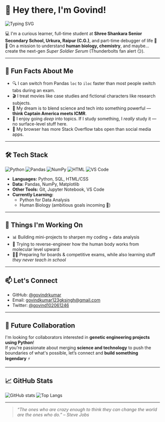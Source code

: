 # 👋 Hey there, I'm Govind!

<img src="https://readme-typing-svg.herokuapp.com?font=Fira+Code&size=22&pause=1000&color=F70000&center=true&vCenter=true&width=440&lines=Curious+Learner+%F0%9F%A4%96;Python+Coder+%F0%9F%90%8D;Future+Biomedical+Innovator+%F0%9F%94%AD" alt="Typing SVG" />

💻 I'm a curious learner, full-time student at **Shree Shankara Senior Secondary School, Urkura, Raipur (C.G.)**, and part-time debugger of life 😤  
🚀 On a mission to understand **human biology, chemistry**, and maybe... create the next-gen *Super Soldier Serum* (Thunderbolts fan alert 😏).

---

## 🧠 Fun Facts About Me

- 🔍 I can switch from Pandas `loc` to `iloc` faster than most people switch tabs during an exam.
- 🎬 I treat movies like case studies and fictional characters like research subjects.
- 🧬 My dream is to blend science and tech into something powerful — **think Captain America meets ICMR**.
- 🧠 I enjoy going *deep* into topics. If I study something, I *really* study it — no surface-level stuff here.
- 🧨 My browser has more Stack Overflow tabs open than social media apps.

---

## 🛠️ Tech Stack

![Python](https://img.shields.io/badge/Python-3776AB?style=flat&logo=python&logoColor=white)
![Pandas](https://img.shields.io/badge/Pandas-150458?style=flat&logo=pandas&logoColor=white)
![NumPy](https://img.shields.io/badge/Numpy-013243?style=flat&logo=numpy)
![HTML](https://img.shields.io/badge/HTML-E34F26?style=flat&logo=html5&logoColor=white)
![VS Code](https://img.shields.io/badge/VSCode-007ACC?style=flat&logo=visual-studio-code)

- **Languages:** Python, SQL, HTML/CSS  
- **Data:** Pandas, NumPy, Matplotlib  
- **Other Tools:** Git, Jupyter Notebook, VS Code  
- **Currently Learning:**  
  - Python for Data Analysis  
  - Human Biology (ambitious goals incoming 👀)

---

## 🧩 Things I'm Working On

- 📊 Building mini-projects to sharpen my coding + data analysis  
- 🧠 Trying to reverse-engineer how the human body works from molecular level upward  
- 👨‍🎓 Preparing for boards & competitive exams, while also learning stuff *they never teach in school*

---

## 📫 Let's Connect

- GitHub: [@govindrkumar](https://github.com/govindrkumar)  
- Email: [govindkumar123gksingh@gmail.com](mailto:govindkumar123gksingh@gmail.com)  
- Twitter: [@govind102061246](https://x.com/govind102061246)

---

## 🤝 Future Collaboration

I'm looking for collaborators interested in **genetic engineering projects using Python**!  
If you're passionate about merging **science and technology** to push the boundaries of what's possible, let’s connect and **build something legendary** ⚡

---

## 📈 GitHub Stats

![GitHub stats](https://github-readme-stats.vercel.app/api?username=govindrkumar&show_icons=true&theme=tokyonight)
![Top Langs](https://github-readme-stats.vercel.app/api/top-langs/?username=govindrkumar&layout=compact&theme=tokyonight)

---

> *“The ones who are crazy enough to think they can change the world are the ones who do.” – Steve Jobs*


